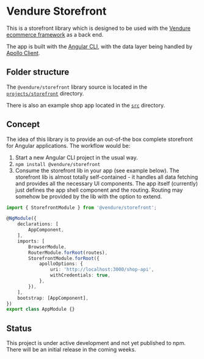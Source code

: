 # Vendure Storefront

This is a storefront library which is designed to be used with the [Vendure ecommerce framework](https://github.com/vendure-ecommerce/vendure) as a back end.

The app is built with the [Angular CLI](https://github.com/angular/angular-cli), with the data layer being handled by [Apollo Client](https://github.com/apollographql/apollo-client).

## Folder structure

The `@vendure/storefront` library source is located in the [`projects/storefront`](./projects/storefront) directory.

There is also an example shop app located in the [`src`](./src) directory.

## Concept

The idea of this library is to provide an out-of-the box complete storefront for Angular applications. The workflow would be:

1. Start a new Angular CLI project in the usual way.
2. `npm install @vendure/storefront`
3. Consume the storefront lib in your app (see example below). The storefront lib is almost totally self-contained - it handles all data fetching and provides all the necessary UI components. The app itself (currently) just defines the app shell component and the routing. Routing may somehow be provided by the lib with the option to extend.

```ts
import { StorefrontModule } from '@vendure/storefront';

@NgModule({
    declarations: [
        AppComponent,
    ],
    imports: [
        BrowserModule,
        RouterModule.forRoot(routes),
        StorefrontModule.forRoot({
            apolloOptions: {
                uri: 'http://localhost:3000/shop-api',
                withCredentials: true,
            },
        }),
    ],
    bootstrap: [AppComponent],
})
export class AppModule {}
```

## Status

This project is under active development and not yet published to npm. There will be an initial release in the coming weeks.
